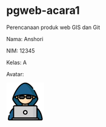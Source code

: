 # pgweb-acara1
Perencanaan produk web GIS dan Git

Nama: Anshori 

NIM: 12345

Kelas: A

Avatar:

<img src="image/hacker.png" width="100">